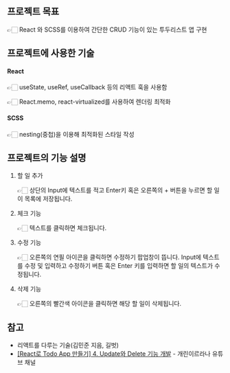 <h2>프로젝트 목표</h2>
👉🏻 React 와 SCSS를 이용하여 간단한 CRUD 기능이 있는 투두리스트 앱 구현

<h2>프로젝트에 사용한 기술</h2>

<h4>React</h4>
👉🏻 useState, useRef, useCallback 등의 리액트 훅을 사용함

👉🏻 React.memo, react-virtualized를 사용하여 렌더링 최적화

<h4>SCSS</h4>
👉🏻 nesting(중첩)을 이용해 최적화된 스타일 작성

<h2>프로젝트의 기능 설명</h2>

 1. 할 일 추가
 
    👉🏻 상단의 Input에 텍스트를 적고 Enter키 혹은 오른쪽의 + 버튼을 누르면 할 일이 목록에 저장됩니다.
   
 2. 체크 기능

    👉🏻 텍스트를 클릭하면 체크됩니다.

 3. 수정 기능

    👉🏻 오른쪽의 연필 아이콘을 클릭하면 수정하기 팝업창이 뜹니다. Input에 텍스트를 수정 및 입력하고 수정하기 버튼 혹은 Enter 키를 입력하면 할 일의 텍스트가 수정됩니다.

 4. 삭제 기능

    👉🏻 오른쪽의 빨간색 아이콘을 클릭하면 해당 할 일이 삭제됩니다.


## 참고
* 리액트를 다루는 기술(김민준 지음, 길벗)
* [[React로 Todo App 만들기] 4. Update와 Delete 기능 개발](https://www.youtube.com/watch?v=51zgTcx3_9w&list=PLyjjOwsFAe8J9tqYqO_y7Fr6FTSncZQZI) - 개린이르라나 유튜브 채널